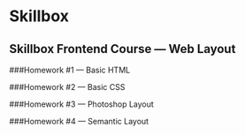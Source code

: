 # Skillbox

## Skillbox Frontend Course — Web Layout

###Homework #1 — Basic HTML

###Homework #2 — Basic CSS

###Homework #3 — Photoshop Layout

###Homework #4 — Semantic Layout
